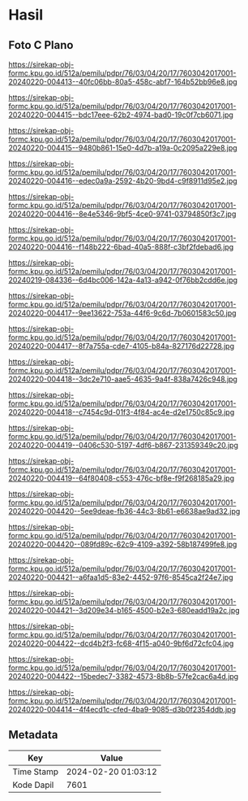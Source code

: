 # Hasil

## Foto C Plano

https://sirekap-obj-formc.kpu.go.id/512a/pemilu/pdpr/76/03/04/20/17/7603042017001-20240220-004413--40fc06bb-80a5-458c-abf7-164b52bb96e8.jpg

https://sirekap-obj-formc.kpu.go.id/512a/pemilu/pdpr/76/03/04/20/17/7603042017001-20240220-004415--bdc17eee-62b2-4974-bad0-19c0f7cb6071.jpg

https://sirekap-obj-formc.kpu.go.id/512a/pemilu/pdpr/76/03/04/20/17/7603042017001-20240220-004415--9480b861-15e0-4d7b-a19a-0c2095a229e8.jpg

https://sirekap-obj-formc.kpu.go.id/512a/pemilu/pdpr/76/03/04/20/17/7603042017001-20240220-004416--edec0a9a-2592-4b20-9bd4-c9f8911d95e2.jpg

https://sirekap-obj-formc.kpu.go.id/512a/pemilu/pdpr/76/03/04/20/17/7603042017001-20240220-004416--8e4e5346-9bf5-4ce0-9741-03794850f3c7.jpg

https://sirekap-obj-formc.kpu.go.id/512a/pemilu/pdpr/76/03/04/20/17/7603042017001-20240220-004416--f148b222-6bad-40a5-888f-c3bf2fdebad6.jpg

https://sirekap-obj-formc.kpu.go.id/512a/pemilu/pdpr/76/03/04/20/17/7603042017001-20240219-084336--6d4bc006-142a-4a13-a942-0f76bb2cdd6e.jpg

https://sirekap-obj-formc.kpu.go.id/512a/pemilu/pdpr/76/03/04/20/17/7603042017001-20240220-004417--9ee13622-753a-44f6-9c6d-7b0601583c50.jpg

https://sirekap-obj-formc.kpu.go.id/512a/pemilu/pdpr/76/03/04/20/17/7603042017001-20240220-004417--8f7a755a-cde7-4105-b84a-827176d22728.jpg

https://sirekap-obj-formc.kpu.go.id/512a/pemilu/pdpr/76/03/04/20/17/7603042017001-20240220-004418--3dc2e710-aae5-4635-9a4f-838a7426c948.jpg

https://sirekap-obj-formc.kpu.go.id/512a/pemilu/pdpr/76/03/04/20/17/7603042017001-20240220-004418--c7454c9d-01f3-4f84-ac4e-d2e1750c85c9.jpg

https://sirekap-obj-formc.kpu.go.id/512a/pemilu/pdpr/76/03/04/20/17/7603042017001-20240220-004419--0406c530-5197-4df6-b867-231359349c20.jpg

https://sirekap-obj-formc.kpu.go.id/512a/pemilu/pdpr/76/03/04/20/17/7603042017001-20240220-004419--64f80408-c553-476c-bf8e-f9f268185a29.jpg

https://sirekap-obj-formc.kpu.go.id/512a/pemilu/pdpr/76/03/04/20/17/7603042017001-20240220-004420--5ee9deae-fb36-44c3-8b61-e6638ae9ad32.jpg

https://sirekap-obj-formc.kpu.go.id/512a/pemilu/pdpr/76/03/04/20/17/7603042017001-20240220-004420--089fd89c-62c9-4109-a392-58b187499fe8.jpg

https://sirekap-obj-formc.kpu.go.id/512a/pemilu/pdpr/76/03/04/20/17/7603042017001-20240220-004421--a6faa1d5-83e2-4452-97f6-8545ca2f24e7.jpg

https://sirekap-obj-formc.kpu.go.id/512a/pemilu/pdpr/76/03/04/20/17/7603042017001-20240220-004421--3d209e34-b165-4500-b2e3-680eadd19a2c.jpg

https://sirekap-obj-formc.kpu.go.id/512a/pemilu/pdpr/76/03/04/20/17/7603042017001-20240220-004422--dcd4b2f3-fc68-4f15-a040-9bf6d72cfc04.jpg

https://sirekap-obj-formc.kpu.go.id/512a/pemilu/pdpr/76/03/04/20/17/7603042017001-20240220-004422--15bedec7-3382-4573-8b8b-57fe2cac6a4d.jpg

https://sirekap-obj-formc.kpu.go.id/512a/pemilu/pdpr/76/03/04/20/17/7603042017001-20240220-004414--4f4ecd1c-cfed-4ba9-9085-d3b0f2354ddb.jpg


## Metadata

| Key        | Value               |
| ---------- | ------------------- |
| Time Stamp | 2024-02-20 01:03:12 |
| Kode Dapil | 7601                |



